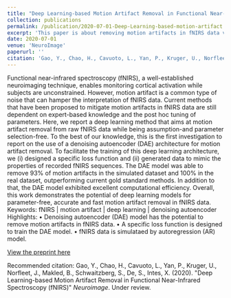 ```yaml
---
title: "Deep Learning-based Motion Artifact Removal in Functional Near-Infrared Spectroscopy (fNIRS)"
collection: publications
permalink: /publication/2020-07-01-Deep-Learning-based-motion-artifact
excerpt: 'This paper is about removing motion artifacts in fNIRS data via denoising autoencoder.'
date: 2020-07-01
venue: 'NeuroImage'
paperurl: ''
citation: 'Gao, Y., Chao, H., Cavuoto, L., Yan, P., Kruger, U., Norfleet, J., Makled, B., Schwaitzberg, S., De, S., Intes, X. (2020). &quot;Deep Learning-based Motion Artifact Removal in Functional Near-Infrared Spectroscopy (fNIRS)&quot; <i>Neuroimage</i>. Under review.'
---
```

Functional near-infrared spectroscopy (fNIRS), a well-established neuroimaging technique, enables monitoring cortical activation while subjects are unconstrained. However, motion artifact is a common type of noise that can hamper the interpretation of fNIRS data. Current methods that have been proposed to mitigate motion artifacts in fNIRS data are still dependent on expert-based knowledge and the post hoc tuning of parameters. Here, we report a deep learning method that aims at motion artifact removal from raw fNIRS data while being assumption-and parameter selection-free. To the best of our knowledge, this is the first investigation to report on the use of a denoising autoencoder (DAE) architecture for motion artifact removal. To facilitate the training of this deep learning architecture, we (i) designed a specific loss function and (ii) generated data to mimic the properties of recorded fNIRS sequences. The DAE model was able to remove 93% of motion artifacts in the simulated dataset and 100% in the real dataset, outperforming current gold standard methods. In addition to that, the DAE model exhibited excellent computational efficiency. Overall, this work demonstrates the potential of deep learning models for parameter-free, accurate and fast motion artifact removal in fNIRS data. Keywords: fNIRS | motion artifact | deep learning | denoising autoencoder Highlights: • Denoising autoencoder (DAE) model has the potential to remove motion artifacts in fNIRS data. • A specific loss function is designed to train the DAE model. • fNIRS data is simulataed by autoregression (AR) model.

[View the preprint here](https://www.researchgate.net/publication/342926087_Deep_Learning-based_Motion_Artifact_Removal_in_Functional_Near-Infrared_Spectroscopy_fNIRS)

Recommended citation: Gao, Y., Chao, H., Cavuoto, L., Yan, P., Kruger, U., Norfleet, J., Makled, B., Schwaitzberg, S., De, S., Intes, X. (2020). &quot;Deep Learning-based Motion Artifact Removal in Functional Near-Infrared Spectroscopy (fNIRS)&quot; <i>Neuroimage</i>. Under review.

